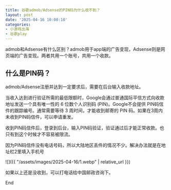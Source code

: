 ```yaml
---
title: 谷歌admob/Adsense的PIN码为什么收不到？
layout: post
date: '2025-04-16 10:00:10'
categories:
- 小游戏出海
- 谷歌play
---
```


admob和Adsense有什么区别？admob用于app端的广告变现，Adsense则是网页端的广告变现。两者共用一个账号，共用一个收款。

## 什么是PIN码？

admob/Adsense注册并达到一定要求后，需要在后台输入收款地址。

当收入达到进行验证所需的最低限额时，Google会通过普通国际平信方式向收款地址发送一个具有唯一性的 6 位数个人识别码 (PIN)。Google不会提供 PIN码信件的跟踪编号。通常需要等待 3 周时间，才能收到邮寄的 PIN 码。如果在3周内未收到PIN码信件，可以申请重发。

收到PIN码信件后，登录到后台，输入PIN码验证，验证通过后才能正常收款。也只有到这个时候才不容易被限流。

因为PIN码信件没有电话号码，所以大陆地区丢件的情况不少。解决办法就是在地址栏2里填入手机号

![]({{ "/assets/images/2025-04-16/1.webp" | relative_url }})

如果以上还是没收到，可以打电话给中国邮政咨询下。

End